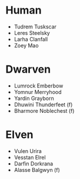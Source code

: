 # Human
- Tudrem Tuskscar
- Leres Steelsky
- Larha Clanfall
- Zoey Mao

# Dwarven
- Lumrock Emberbow
- Yomnur Merryhood
- Yardin Grayborn
- Dhuwini Thunderfeet (f)
- Bharmore Noblechest (f)

# Elven
- Vulen Urira
- Vesstan Elrel
- Darfin Dorkrana
- Alasse Balgwyn (f)
